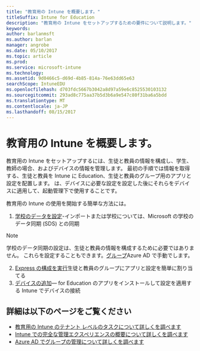 ```yaml
---
title: "教育用の Intune を概要します。"
titleSuffix: Intune for Education
description: "教育用の Intune をセットアップするための要件について説明します。"
keywords: 
author: barlanmsft
ms.author: barlan
manager: angrobe
ms.date: 05/10/2017
ms.topic: article
ms.prod: 
ms.service: microsoft-intune
ms.technology: 
ms.assetid: 9d0466c5-d69d-4b85-814a-76e63dd65e63
searchScope: IntuneEDU
ms.openlocfilehash: d703fdc5667b3042a8d97a59e6c8525530103132
ms.sourcegitcommit: 293ad8c775aa37b5d3b6a9e547c80f31ba6a5bdd
ms.translationtype: MT
ms.contentlocale: ja-JP
ms.lasthandoff: 08/15/2017
---
```

# <a name="get-started-with-intune-for-education"></a>教育用の Intune を概要します。

教育用の Intune をセットアップするには、生徒と教員の情報を構成し、学生、教師の場合、およびデバイスの情報を管理します。 最初の手順では情報を取得する、生徒と教員を Intune に Education、生徒と教員のグループ用のアプリと設定を配置します。 は、デバイスに必要な設定を設定した後にそれらをデバイスに適用して、起動管理下で使用することです。

教育用の Intune の使用を開始する簡単な方法には。

1. [学校のデータを設定](what-is-school-data-sync.md)-インポートまたは学校については、Microsoft の学校のデータ同期 (SDS) との同期

> [!NOTE]
> 学校のデータ同期の設定は、生徒と教員の情報を構成するために必要ではありません。 これらを設定することもできます。[グループ](what-are-groups.md)Azure AD で手動でします。

2. [Express の構成を実行](what-is-express-configuration.md)生徒と教員のグループにアプリと設定を簡単に割り当てる
3. [デバイスの追加](how-do-i-add-devices.md)— for Education のアプリをインストールして設定を適用する Intune でデバイスの接続

## <a name="find-out-more"></a>詳細は以下のページをご覧ください
- [教育用の Intune のテナント レベルのタスクについて詳しくを調べます](what-are-tenants.md)
- [Intune での完全な管理エクスペリエンスの概要について詳しくを調べます](https://docs.microsoft.com/intune/get-started/start-with-a-paid-subscription-to-microsoft-intune)
- [Azure AD でグループの管理について詳しくを調べます](https://docs.microsoft.com/azure/active-directory/active-directory-groups-create-azure-portal)
